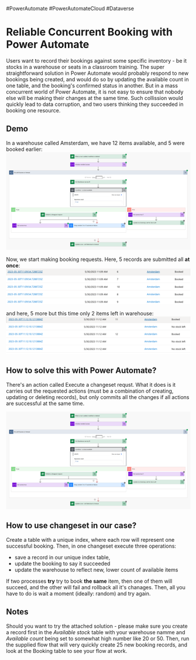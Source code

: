 #PowerAutomate #PowerAutomateCloud #Dataverse

# Reliable Concurrent Booking with Power Automate

Users want to record their bookings against some specific inventory - be it stocks in a warehouse or seats in a classroom training. The super straightforward solution in Power Automate would probably respond to new bookings being created, and would do so by updating the available count in one table, and the booking's confirmed status in another. But in a mass concurrent world of Power Automate, it is not easy to ensure that nobody else will be making their changes at the same time. Such collission would quickly lead to data corruption, and two users thinking they succeeded in booking one resource.

## Demo
In a warehouse called Amsterdam, we have 12 items available, and 5 were booked earlier: 
![Screen of Amsterdam warehouse, booked orders = 5, available count = 12](image3.png)

Now, we start making booking requests. Here, 5 records are submitted all **at once**:
![List of bookings - all successful](image1.png)

and here, 5 more but this time only 2 items left in warehouse:
![List of bookings - some marked success, some no stock left](image2.png)

## How to solve this with Power Automate?
There's an action called Execute a changeset requst. What it does is it carries out the requested actions (must be a combination of creating, updating or deleting records), but only commits all the changes if all actions are successful at the same time.

![Power Automate cloud flow](image3.png)

## How to use changeset in our case?
Create a table with a unique index, where each row will represent one successful booking. Then, in one changeset execute three operations:
* save a record in our unique index table,
* update the booking to say it succeeded
* update the warehouse to reflect new, lower count of available items

If two processes **try** try to book **the same** item, then one of them will succeed, and the other will fail and rollback all it's chanages. Then, all you have to do is wait a moment (ideally: random) and try again.

## Notes
Should you want to try the attached solution - please make sure you create a record first in the *Available stock* table with your warehouse namme and *Available count* being set to somewhat high number like 20 or 50. Then, run the supplied flow that will very quickly create 25 new booking records, and look at the Booking table to see your flow at work.
